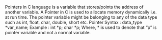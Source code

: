 Pointers in C language is a variable that stores/points the address of another variable. A Pointer in C is used to allocate memory dynamically i.e. at run time. The pointer variable might be belonging to any of the data type such as int, float, char, double, short etc.
Pointer Syntax : data_type *var_name; Example : int *p;  char *p;
Where, * is used to denote that “p” is pointer variable and not a normal variable.
